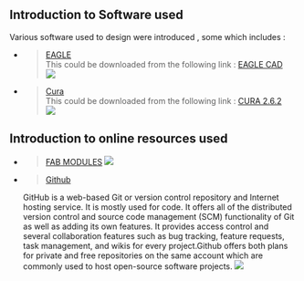 ## Introduction to Software used 
 
 Various software used to design were introduced , some which includes : <br/>
  * > [EAGLE](https://en.wikipedia.org/wiki/EAGLE_(program)) <br/>
          This could be downloaded from the following link : [EAGLE CAD](https://www.autodesk.com/products/eagle/free-download) <br/>
          <img src="http://jitheeshk.github.io/software.github.io/Screenshot (24).png">
  * > [Cura](https://ultimaker.com/en/blog/49795-introducing-cura-26) <br/>
          This could be downloaded from the following link : [CURA 2.6.2](https://ultimaker.com/en/products/cura-software) <br/>
          <img src="http://jitheeshk.github.io/software.github.io/Screenshot (23).png">
          
## Introduction to online resources used 
  
   * > [FAB MODULES](http://fabmodules.org/) 
           <img src="http://jitheeshk.github.io/software.github.io/Screenshot (31).png"> 
   * > [Github](https://github.com/)
   
      GitHub is a web-based Git or version control repository and Internet hosting service. It is mostly used for code. It offers all of the distributed version control and source code management (SCM) functionality of Git as well as adding its own features. It provides access control and several collaboration features such as bug tracking, feature requests, task management, and wikis for every project.Github offers both plans for private and free repositories on the same account which are commonly used to host open-source software projects.
        <img src="http://jitheeshk.github.io/software.github.io/Screenshot (44).png"> 
